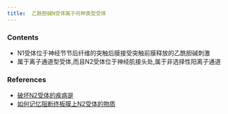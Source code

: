 ```yaml
---
title:  乙酰胆碱N受体属于何种类型受体
--- 
```


### Contents
- N1受体位于神经节节后纤维的突触后膜接受突触前膜释放的乙酰胆碱刺激
- 属于离子通道型受体,而且N2受体位于神经肌接头处,属于非选择性阳离子通道

### References
- [破坏N2受体的疾病是](/破坏N2受体的疾病是)
- [如何记忆阻断终板膜上N2受体的物质](/如何记忆阻断终板膜上N2受体的物质)
